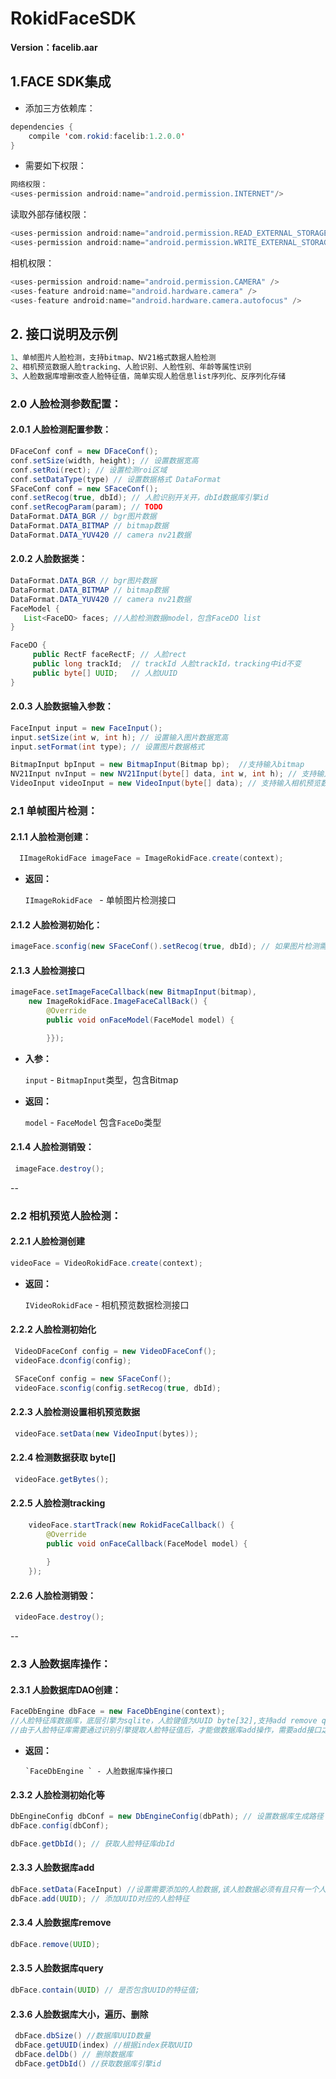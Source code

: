 # RokidFaceSDK
**Version：facelib.aar**

<h2 id="1">1.FACE SDK集成</h2>

* 添加三方依赖库：

```java
dependencies {
    compile 'com.rokid:facelib:1.2.0.0'
}
```

*  需要如下权限：

```java
网络权限：
<uses-permission android:name="android.permission.INTERNET"/>
```

读取外部存储权限：
```java
<uses-permission android:name="android.permission.READ_EXTERNAL_STORAGE"/>
<uses-permission android:name="android.permission.WRITE_EXTERNAL_STORAGE/>
```
相机权限：
```java
<uses-permission android:name="android.permission.CAMERA" />
<uses-feature android:name="android.hardware.camera" />
<uses-feature android:name="android.hardware.camera.autofocus" />
```

<h2 id="2">2. 接口说明及示例</h2>

```java
1、单帧图片人脸检测，支持bitmap、NV21格式数据人脸检测
2、相机预览数据人脸tracking、人脸识别、人脸性别、年龄等属性识别
3、人脸数据库增删改查人脸特征值，简单实现人脸信息list序列化、反序列化存储
```

<h3 id="2.0">2.0 人脸检测参数配置：</h3>

<h4 id="2.0.1">2.0.1 人脸检测配置参数：</h4>

```java
DFaceConf conf = new DFaceConf();
conf.setSize(width, height); // 设置数据宽高
conf.setRoi(rect); // 设置检测roi区域
conf.setDataType(type) // 设置数据格式 DataFormat 
SFaceConf conf = new SFaceConf();
conf.setRecog(true, dbId); // 人脸识别开关开，dbId数据库引擎id
conf.setRecogParam(param); // TODO 
DataFormat.DATA_BGR // bgr图片数据
DataFormat.DATA_BITMAP // bitmap数据
DataFormat.DATA_YUV420 // camera nv21数据
```

<h4 id="2.0.2">2.0.2 人脸数据类：</h4>

```java
DataFormat.DATA_BGR // bgr图片数据
DataFormat.DATA_BITMAP // bitmap数据
DataFormat.DATA_YUV420 // camera nv21数据 
FaceModel {
   List<FaceDO> faces; //人脸检测数据model，包含FaceDO list
}

FaceDO {
     public RectF faceRectF; // 人脸rect
     public long trackId;  // trackId 人脸trackId，tracking中id不变
     public byte[] UUID;   // 人脸UUID
}
```

<h4 id="2.0.3">2.0.3 人脸数据输入参数：</h4>

```java
FaceInput input = new FaceInput();
input.setSize(int w, int h); // 设置输入图片数据宽高
input.setFormat(int type); // 设置图片数据格式

BitmapInput bpInput = new BitmapInput(Bitmap bp);  //支持输入bitmap
NV21Input nvInput = new NV21Input(byte[] data, int w, int h); // 支持输入nv21数据
VideoInput videoInput = new VideoInput(byte[] data); // 支持输入相机预览数据
```

<h3 id="2.1">2.1 单帧图片检测：</h3>

<h4 id="2.1.1">2.1.1 人脸检测创建：</h4>

```java
  IImageRokidFace imageFace = ImageRokidFace.create(context);
```

  * **返回：**

      `IImageRokidFace ` - 单帧图片检测接口

<h4 id="2.1.2">2.1.2 人脸检测初始化：</h4>

```java
imageFace.sconfig(new SFaceConf().setRecog(true, dbId); // 如果图片检测需要人脸识别，则sconfig
```


<h4 id="2.1.3">2.1.3 人脸检测接口</h4>

```java
imageFace.setImageFaceCallback(new BitmapInput(bitmap),
	new ImageRokidFace.ImageFaceCallBack() {
	    @Override
	    public void onFaceModel(FaceModel model) {

	    }});
```




* **入参：**

    `input` - `BitmapInput`类型，包含Bitmap
* **返回：**

    `model` - `FaceModel` 包含`FaceDo`类型

<h4 id="2.1.4">2.1.4 人脸检测销毁：</h4>

```java
 imageFace.destroy();
```

--
<h3 id="2.2">2.2 相机预览人脸检测：</h3>

<h4 id="2.2.1">2.2.1 人脸检测创建</h4>

```java
videoFace = VideoRokidFace.create(context);
```

  * **返回：**

      `IVideoRokidFace` - 相机预览数据检测接口

<h4 id="2.2.2">2.2.2 人脸检测初始化</h4>

```java
 VideoDFaceConf config = new VideoDFaceConf();
 videoFace.dconfig(config);

 SFaceConf config = new SFaceConf();
 videoFace.sconfig(config.setRecog(true, dbId);
```

<h4 id="2.2.3">2.2.3 人脸检测设置相机预览数据</h4>

```java
 videoFace.setData(new VideoInput(bytes));
```

<h4 id="2.2.4">2.2.4 检测数据获取 byte[]</h4>

```java
 videoFace.getBytes();
```

<h4 id="2.2.5">2.2.5 人脸检测tracking</h4>

```java
    videoFace.startTrack(new RokidFaceCallback() {
        @Override
        public void onFaceCallback(FaceModel model) {
        
        }
    });
```

<h4 id="2.2.6">2.2.6 人脸检测销毁：</h4>

```java
 videoFace.destroy();
```

--

<h3 id="2.3">2.3 人脸数据库操作：</h3>

<h4 id="2.3.1">2.3.1 人脸数据库DAO创建：</h4>

```java
FaceDbEngine dbFace = new FaceDbEngine(context);
//人脸特征库数据库，底层引擎为sqlite，人脸键值为UUID byte[32],支持add remove query操作
//由于人脸特征库需要通过识别引擎提取人脸特征值后，才能做数据库add操作，需要add接口之前必须调用setData

```

* **返回：**

      `FaceDbEngine ` - 人脸数据库操作接口

<h4 id="2.3.2">2.3.2 人脸检测初始化等</h4>

```java
DbEngineConfig dbConf = new DbEngineConfig(dbPath); // 设置数据库生成路径
dbFace.config(dbConf);

dbFace.getDbId(); // 获取人脸特征库dbId
```

<h4 id="2.3.3">2.3.3 人脸数据库add</h4>

```java
dbFace.setData(FaceInput) //设置需要添加的人脸数据,该人脸数据必须有且只有一个人脸，否则会导致添加人脸失败
dbFace.add(UUID); // 添加UUID对应的人脸特征
```


<h4 id="2.3.4">2.3.4 人脸数据库remove</h4>

```java
dbFace.remove(UUID);
```

<h4 id="2.3.5">2.3.5 人脸数据库query</h4>

```java
dbFace.contain(UUID) // 是否包含UUID的特征值;
```

<h4 id="2.3.6">2.3.6 人脸数据库大小，遍历、删除</h4>

```java
 dbFace.dbSize() //数据库UUID数量
 dbFace.getUUID(index) //根据index获取UUID
 dbFace.delDb() // 删除数据库
 dbFace.getDbId() //获取数据库引擎id
```
